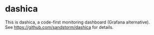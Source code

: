 # dashica

This is dashica, a code-first monitoring dashboard (Grafana alternative). See https://github.com/sandstorm/dashica for details.
